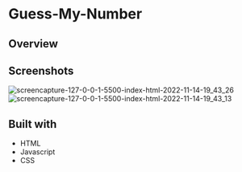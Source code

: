 # Guess-My-Number

## Overview

## Screenshots

![screencapture-127-0-0-1-5500-index-html-2022-11-14-19_43_26](https://user-images.githubusercontent.com/107273888/201740583-daa5fa4b-6104-4783-a503-69932af121b0.png)
![screencapture-127-0-0-1-5500-index-html-2022-11-14-19_43_13](https://user-images.githubusercontent.com/107273888/201740592-79fd8623-cd1b-4dc8-8e17-966d55d1bdee.png)

## Built with
- HTML
- Javascript
- CSS
